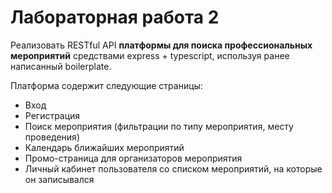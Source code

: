 # Лабораторная работа 2

 Реализовать RESTful API **платформы для поиска профессиональных мероприятий** средствами express + typescript, используя ранее написанный boilerplate. 

Платформа содержит следующие страницы:

- Вход
- Регистрация
- Поиск мероприятия (фильтрации по типу мероприятия, месту проведения)
- Календарь ближайших мероприятий
- Промо-страница для организаторов мероприятия
- Личный кабинет пользователя со списком мероприятий, на которые он записывался
